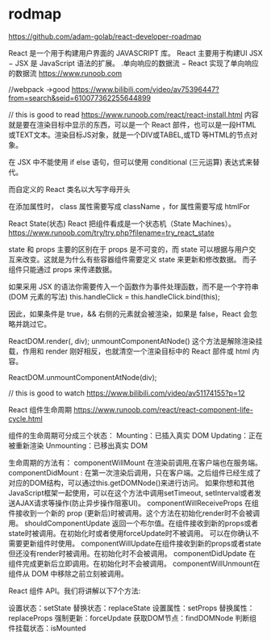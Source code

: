 # rodmap
https://github.com/adam-golab/react-developer-roadmap


React 是一个用于构建用户界面的 JAVASCRIPT 库。
React 主要用于构建UI
JSX − JSX 是 JavaScript 语法的扩展。
.单向响应的数据流 − React 实现了单向响应的数据流
https://www.runoob.com

//webpack ->good
https://www.bilibili.com/video/av75396447?from=search&seid=610077362255644899

// this is good to read
https://www.runoob.com/react/react-install.html
内容就是要在渲染目标中显示的东西，可以是一个 React 部件，也可以是一段HTML或TEXT文本。渲染目标JS对象，就是一个DIV或TABEL,或TD 等HTML的节点对象。

在 JSX 中不能使用 if else 语句，但可以使用 conditional (三元运算) 表达式来替代。

而自定义的 React 类名以大写字母开头

在添加属性时， class 属性需要写成 className ，for 属性需要写成 htmlFor 

React State(状态)
React 把组件看成是一个状态机（State Machines）。
https://www.runoob.com/try/try.php?filename=try_react_state

state 和 props 主要的区别在于 props 是不可变的，而 state 可以根据与用户交互来改变。这就是为什么有些容器组件需要定义 state 来更新和修改数据。 而子组件只能通过 props 来传递数据。

如果采用 JSX 的语法你需要传入一个函数作为事件处理函数，而不是一个字符串(DOM 元素的写法)
this.handleClick = this.handleClick.bind(this);

因此，如果条件是 true，&& 右侧的元素就会被渲染，如果是 false，React 会忽略并跳过它。

ReactDOM.render(<App />, div);
unmountComponentAtNode() 这个方法是解除渲染挂载，作用和 render 刚好相反，也就清空一个渲染目标中的 React 部件或 html 内容。

ReactDOM.unmountComponentAtNode(div);

// this is good to watch
https://www.bilibili.com/video/av51174155?p=12


React 组件生命周期
https://www.runoob.com/react/react-component-life-cycle.html

组件的生命周期可分成三个状态：
Mounting：已插入真实 DOM
Updating：正在被重新渲染
Unmounting：已移出真实 DOM

生命周期的方法有：
componentWillMount 在渲染前调用,在客户端也在服务端。
componentDidMount : 在第一次渲染后调用，只在客户端。之后组件已经生成了对应的DOM结构，可以通过this.getDOMNode()来进行访问。 如果你想和其他JavaScript框架一起使用，可以在这个方法中调用setTimeout, setInterval或者发送AJAX请求等操作(防止异步操作阻塞UI)。
componentWillReceiveProps 在组件接收到一个新的 prop (更新后)时被调用。这个方法在初始化render时不会被调用。
shouldComponentUpdate 返回一个布尔值。在组件接收到新的props或者state时被调用。在初始化时或者使用forceUpdate时不被调用。 
可以在你确认不需要更新组件时使用。
componentWillUpdate在组件接收到新的props或者state但还没有render时被调用。在初始化时不会被调用。
componentDidUpdate 在组件完成更新后立即调用。在初始化时不会被调用。
componentWillUnmount在组件从 DOM 中移除之前立刻被调用。

React 组件 API。我们将讲解以下7个方法:

设置状态：setState
替换状态：replaceState
设置属性：setProps
替换属性：replaceProps
强制更新：forceUpdate
获取DOM节点：findDOMNode
判断组件挂载状态：isMounted
